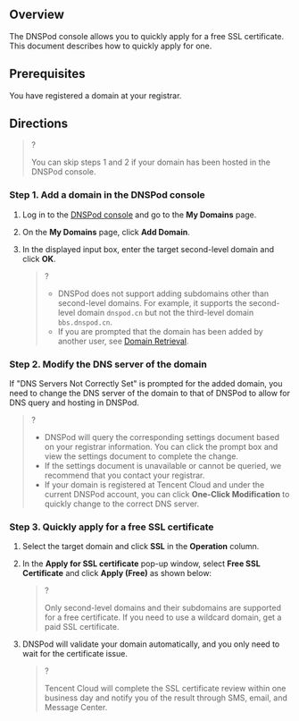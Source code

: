 ## Overview

The DNSPod console allows you to quickly apply for a free SSL certificate.
This document describes how to quickly apply for one.

## Prerequisites

You have registered a domain at your registrar.

## Directions

>?
> 
>  You can skip steps 1 and 2 if your domain has been hosted in the DNSPod console.
> 


### Step 1. Add a domain in the DNSPod console
1. Log in to the [DNSPod console](https://console.dnspod.cn/dns/list) and go to the **My Domains** page.

2. On the **My Domains** page, click **Add Domain**.

3. In the displayed input box, enter the target second-level domain and click **OK**.
   

   >?
   > 
   >   - DNSPod does not support adding subdomains other than second-level domains. For example, it supports the second-level domain `dnspod.cn` but not the third-level domain `bbs.dnspod.cn`.
   >   - If you are prompted that the domain has been added by another user, see [Domain Retrieval](https://docs.dnspod.cn/dns/5f4889498ae73e11c5b01c12/).


### Step 2. Modify the DNS server of the domain

If "DNS Servers Not Correctly Set" is prompted for the added domain, you need to change the DNS server of the domain to that of DNSPod to allow for DNS query and hosting in DNSPod.
>?
> 
> - DNSPod will query the corresponding settings document based on your registrar information. You can click the prompt box and view the settings document to complete the change.
> - If the settings document is unavailable or cannot be queried, we recommend that you contact your registrar.
> - If your domain is registered at Tencent Cloud and under the current DNSPod account, you can click **One-Click Modification** to quickly change to the correct DNS server.


### Step 3. Quickly apply for a free SSL certificate
1. Select the target domain and click **SSL** in the **Operation** column.

2. In the **Apply for SSL certificate** pop-up window, select **Free SSL Certificate** and click **Apply (Free)** as shown below:
   

   >?
   > 
   > Only second-level domains and their subdomains are supported for a free certificate. If you need to use a wildcard domain, get a paid SSL certificate.
   > 

 

3. DNSPod will validate your domain automatically, and you only need to wait for the certificate issue.
   

   >?
   > 
   > Tencent Cloud will complete the SSL certificate review within one business day and notify you of the result through SMS, email, and Message Center.
   > 
